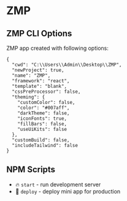 # ZMP

## ZMP CLI Options

ZMP app created with following options:

```
{
  "cwd": "C:\\Users\\Admin\\Desktop\\ZMP",
  "newProject": true,
  "name": "ZMP",
  "framework": "react",
  "template": "blank",
  "cssPreProcessor": false,
  "theming": {
    "customColor": false,
    "color": "#007aff",
    "darkTheme": false,
    "iconFonts": true,
    "fillBars": false,
    "useUiKits": false
  },
  "customBuild": false,
  "includeTailwind": false
}
```

## NPM Scripts

* 🔥 `start` - run development server
* 🙏 `deploy` - deploy mini app for production